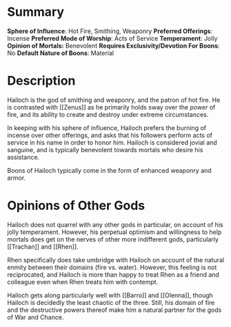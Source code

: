 # Summary
**Sphere of Influence**: Hot Fire, Smithing, Weaponry
**Preferred Offerings**: Incense
**Preferred Mode of Worship**: Acts of Service
**Temperament**: Jolly
**Opinion of Mortals:** Benevolent
**Requires Exclusivity/Devotion For Boons**: No
**Default Nature of Boons**: Material

# Description
Hailoch is the god of smithing and weaponry, and the patron of hot fire. He is contrasted with [[Zenus]] as he primarily holds sway over the *power* of fire, and its ability to create and destroy under extreme circumstances. 

In keeping with his sphere of influence, Hailoch prefers the burning of incense over other offerings, and asks that his followers perform acts of service in his name in order to honor him. Hailoch is considered jovial and sanguine, and is typically benevolent towards mortals who desire his assistance. 

Boons of Hailoch typically come in the form of enhanced weaponry and armor. 

# Opinions of Other Gods
Hailoch does not quarrel with any other gods in particular, on account of his jolly temperament. However, his perpetual optimism and willingness to help mortals does get on the nerves of other more indifferent gods, particularly [[Trachan]] and [[Rhen]]. 

Rhen specifically does take umbridge with Hailoch on account of the natural enmity between their domains (fire vs. water). However, this feeling is not reciprocated, and Hailoch is more than happy to treat Rhen as a friend and colleague even when Rhen treats him with contempt.

Hailoch gets along particularly well with [[Barro]] and [[Olenna]], though Hailoch is decidedly the least chaotic of the three. Still, his domain of fire and the destructive powers thereof make him a natural partner for the gods of War and Chance. 
